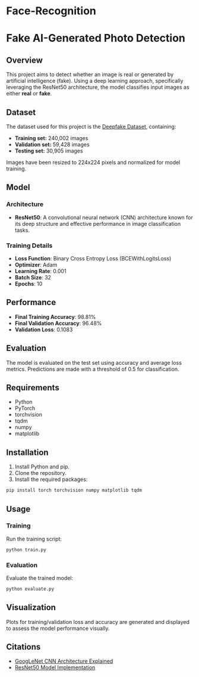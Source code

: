 # Face-Recognition

# Fake AI-Generated Photo Detection

## Overview

This project aims to detect whether an image is real or generated by artificial intelligence (fake). Using a deep learning approach, specifically leveraging the ResNet50 architecture, the model classifies input images as either **real** or **fake**.

## Dataset

The dataset used for this project is the [Deepfake Dataset](https://www.kaggle.com/datasets/tusharpadhy/deepfake-dataset), containing:
- **Training set:** 240,002 images
- **Validation set:** 59,428 images
- **Testing set:** 30,905 images

Images have been resized to 224x224 pixels and normalized for model training.

## Model

### Architecture
- **ResNet50**: A convolutional neural network (CNN) architecture known for its deep structure and effective performance in image classification tasks. 

### Training Details
- **Loss Function**: Binary Cross Entropy Loss (BCEWithLogitsLoss)
- **Optimizer**: Adam
- **Learning Rate**: 0.001
- **Batch Size**: 32
- **Epochs**: 10

## Performance
- **Final Training Accuracy**: 98.81%
- **Final Validation Accuracy**: 96.48%
- **Validation Loss**: 0.1083

## Evaluation
The model is evaluated on the test set using accuracy and average loss metrics. Predictions are made with a threshold of 0.5 for classification.

## Requirements
- Python
- PyTorch
- torchvision
- tqdm
- numpy
- matplotlib

## Installation
1. Install Python and pip.
2. Clone the repository.
3. Install the required packages:
```bash
pip install torch torchvision numpy matplotlib tqdm
```

## Usage

### Training
Run the training script:
```bash
python train.py
```

### Evaluation
Evaluate the trained model:
```bash
python evaluate.py
```

## Visualization
Plots for training/validation loss and accuracy are generated and displayed to assess the model performance visually.

## Citations
- [GoogLeNet CNN Architecture Explained](https://medium.com/@AnasBrital98/googlenet-cnn-architecture-explained-inception-v1-225ae02513fd)
- [ResNet50 Model Implementation](https://medium.com/@karuneshu21/how-to-resnet-in-pytorch-9acb01f36cf5)


